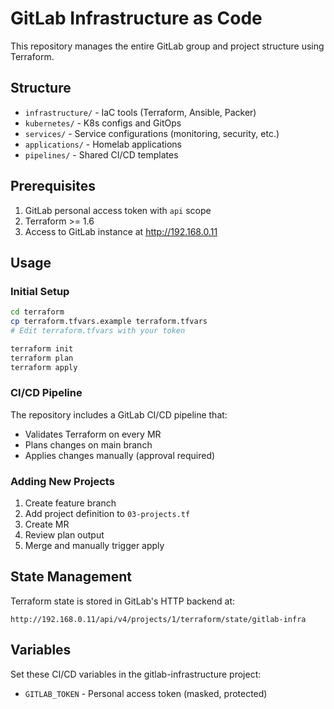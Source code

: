 # GitLab Infrastructure as Code

This repository manages the entire GitLab group and project structure using Terraform.

## Structure

- `infrastructure/` - IaC tools (Terraform, Ansible, Packer)
- `kubernetes/` - K8s configs and GitOps
- `services/` - Service configurations (monitoring, security, etc.)
- `applications/` - Homelab applications
- `pipelines/` - Shared CI/CD templates

## Prerequisites

1. GitLab personal access token with `api` scope
2. Terraform >= 1.6
3. Access to GitLab instance at http://192.168.0.11

## Usage

### Initial Setup
```bash
cd terraform
cp terraform.tfvars.example terraform.tfvars
# Edit terraform.tfvars with your token

terraform init
terraform plan
terraform apply
```

### CI/CD Pipeline

The repository includes a GitLab CI/CD pipeline that:
- Validates Terraform on every MR
- Plans changes on main branch
- Applies changes manually (approval required)

### Adding New Projects

1. Create feature branch
2. Add project definition to `03-projects.tf`
3. Create MR
4. Review plan output
5. Merge and manually trigger apply

## State Management

Terraform state is stored in GitLab's HTTP backend at:
```
http://192.168.0.11/api/v4/projects/1/terraform/state/gitlab-infra
```

## Variables

Set these CI/CD variables in the gitlab-infrastructure project:
- `GITLAB_TOKEN` - Personal access token (masked, protected)